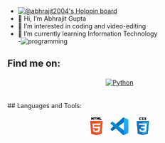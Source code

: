 - [![@abhrajit2004's Holopin board](https://holopin.me/abhrajit2004)](https://holopin.io/@abhrajit2004)
- 👋 Hi, I’m Abhrajit Gupta
- 👀 I’m interested in coding and video-editing 
- 🌱 I’m currently learning Information Technology       
-![programming](https://user-images.githubusercontent.com/116187246/199235505-9b6dfce1-e87a-4e36-add5-abd4adc121fc.gif)
<!---
abhrajit2004/abhrajit2004 is a ✨ special ✨ repository because its `README.md` (this file) appears on your GitHub profile.
You can click the Preview link to take a look at your changes.
--->
## Find me on:
<p align="center">
 <a href="https://linkedin.com/in/abhrajit-gupta" target="_blank" rel="noopener noreferrer"> <img src="https://cdn.jsdelivr.net/npm/simple-icons@v3/icons/linkedin.svg" alt="Python" height="40" style="vertical-align:top; margin:4px"></a>
</p>
<br/>
## Languages and Tools:
<p align="center">
<img src="https://raw.githubusercontent.com/github/explore/80688e429a7d4ef2fca1e82350fe8e3517d3494d/topics/html/html.png" alt="HTML;" height="40" style="vertical-align:top; margin:4px">
<img src="https://raw.githubusercontent.com/github/explore/80688e429a7d4ef2fca1e82350fe8e3517d3494d/topics/visual-studio-code/visual-studio-code.png" alt="VS Code" height="40" style="vertical-align:top; margin:4px">
 <img src="https://raw.githubusercontent.com/github/explore/80688e429a7d4ef2fca1e82350fe8e3517d3494d/topics/css/CSS.png" alt="CSS" height="40" style="vertical-align:top; margin:4px">
</p>
